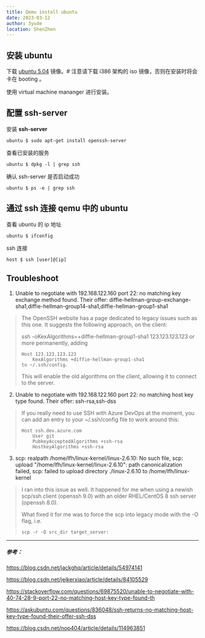```yaml
---
title: Qemu install ubuntu
date: 2023-03-12
author: 3yude
location: ShenZhen 
---
```



## 安装 ubuntu

下载 [ubuntu 5.04](http://old-releases.ubuntu.com/releases/hoary/ubuntu-5.04-install-i386.iso) 镜像。# 注意请下载 i386 架构的 iso 镜像，否则在安装时将会卡在 booting 。

使用 virtual machine mananger 进行安装。

## 配置 ssh-server

 安装 **ssh-server**
```
ubuntu $ sudo apt-get install openssh-server
```

查看已安装的服务
```
ubuntu $ dpkg -l | grep ssh
```

确认 ssh-server 是否启动成功
```
ubuntu $ ps -e | grep ssh
```

## 通过 ssh 连接 qemu 中的 ubuntu
查看 ubuntu 的 ip 地址
```
ubuntu $ ifconfig
```

ssh 连接
``` 
host $ ssh [user]@[ip]
```

## Troubleshoot

1. Unable to negotiate with 192.168.122.160 port 22: no matching key exchange method found. Their offer: diffie-hellman-group-exchange-sha1,diffie-hellman-group14-sha1,diffie-hellman-group1-sha1

> The OpenSSH website has a page dedicated to legacy issues such as this one. It suggests the following approach, on the client:
> 
> ssh -oKexAlgorithms=+diffie-hellman-group1-sha1 123.123.123.123
> or more permanently, adding
> 
> ```
> Host 123.123.123.123
>     KexAlgorithms +diffie-hellman-group1-sha1
> to ~/.ssh/config.
> ```
> 
> This will enable the old algorithms on the client, allowing it to connect to the server.

2. Unable to negotiate with 192.168.122.160 port 22: no matching host key type found. Their offer: ssh-rsa,ssh-dss

> If you really need to use SSH with Azure DevOps at the moment, you can add an entry to your ~/.ssh/config file to work around this:
> 
> ```
> Host ssh.dev.azure.com
>     User git
>     PubkeyAcceptedAlgorithms +ssh-rsa
>     HostkeyAlgorithms +ssh-rsa
> ```

3. scp: realpath /home/lfh/linux-kernel/linux-2.6.10: No such file, scp: upload "/home/lfh/linux-kernel/linux-2.6.10": path canonicalization failed, scp: failed to upload directory ./linux-2.6.10 to /home/lfh/linux-kernel


> I ran into this issue as well. It happened for me when using a newish scp/ssh client (openssh 9.0) with an older RHEL/CentOS 8 ssh server (openssh 8.0).
> 
> What fixed it for me was to force the scp into legacy mode with the -O flag, i.e.
> 
> ```
> scp -r -O src_dir target_server:
> ```

------------
##### 参考：

https://blog.csdn.net/jackghq/article/details/54974141

https://blog.csdn.net/jeikerxiao/article/details/84105529

https://stackoverflow.com/questions/69875520/unable-to-negotiate-with-40-74-28-9-port-22-no-matching-host-key-type-found-th

https://askubuntu.com/questions/836048/ssh-returns-no-matching-host-key-type-found-their-offer-ssh-dss

https://blog.csdn.net/nop404/article/details/114963851
